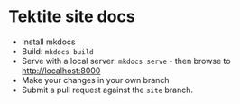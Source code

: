 # Tektite site docs

* Install mkdocs
* Build: `mkdocs build`
* Serve with a local server: `mkdocs serve` - then browse to [http://localhost:8000](http://localhost:8000)
* Make your changes in your own branch
* Submit a pull request against the `site` branch.
